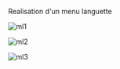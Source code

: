 Realisation d'un menu languette

![ml1](https://user-images.githubusercontent.com/45632518/83781432-d528a900-a68e-11ea-8de4-5d5b962e2d50.png)

![ml2](https://user-images.githubusercontent.com/45632518/83781438-d659d600-a68e-11ea-9d2f-9fda484f9a84.png)

![ml3](https://user-images.githubusercontent.com/45632518/83781439-d659d600-a68e-11ea-8b80-6e984d7b48ca.png)
